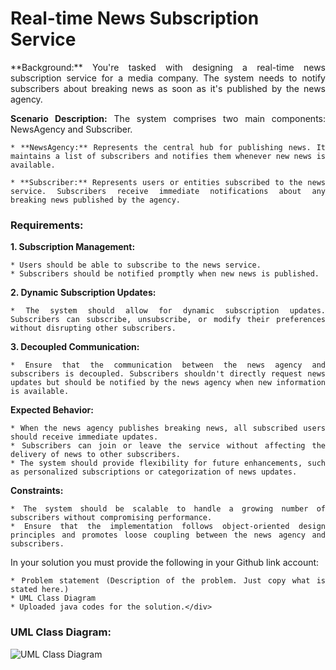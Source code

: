 # Real-time News Subscription Service

<div align="justify">**Background:** You're tasked with designing a real-time news subscription service for a media company. The system needs to notify subscribers about breaking news as soon as it's published by the news agency.

**Scenario Description:** The system comprises two main components: NewsAgency and Subscriber.

    * **NewsAgency:** Represents the central hub for publishing news. It maintains a list of subscribers and notifies them whenever new news is available.

    * **Subscriber:** Represents users or entities subscribed to the news service. Subscribers receive immediate notifications about any breaking news published by the agency.

### **Requirements:**

**1. Subscription Management:**

    * Users should be able to subscribe to the news service.
    * Subscribers should be notified promptly when new news is published.

**2. Dynamic Subscription Updates:**

    * The system should allow for dynamic subscription updates. Subscribers can subscribe, unsubscribe, or modify their preferences without disrupting other subscribers.
**3. Decoupled Communication:**

    * Ensure that the communication between the news agency and subscribers is decoupled. Subscribers shouldn't directly request news updates but should be notified by the news agency when new information is available.

**Expected Behavior:**

    * When the news agency publishes breaking news, all subscribed users should receive immediate updates.
    * Subscribers can join or leave the service without affecting the delivery of news to other subscribers.
    * The system should provide flexibility for future enhancements, such as personalized subscriptions or categorization of news updates.

**Constraints:**

    * The system should be scalable to handle a growing number of subscribers without compromising performance.
    * Ensure that the implementation follows object-oriented design principles and promotes loose coupling between the news agency and subscribers.

In your solution you must provide the following in your Github link account:

    * Problem statement (Description of the problem. Just copy what is stated here.)
    * UML Class Diagram
    * Uploaded java codes for the solution.</div>

### UML Class Diagram:

![UML Class Diagram](https://github.com/user-attachments/assets/857571cc-9607-4e01-95af-dedbffaf7b53)

